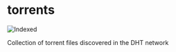 torrents 
========
![Indexed](https://img.shields.io/badge/indexed-30759-blue)

Collection of torrent files discovered in the DHT network
